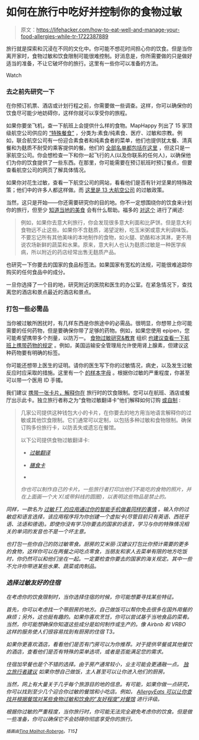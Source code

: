 # 如何在旅行中吃好并控制你的食物过敏

> 原文：<https://lifehacker.com/how-to-eat-well-and-manage-your-food-allergies-while-tr-1722387889>

旅行就是探索和沉浸在不同的文化中。你可能不想花时间担心你的饮食。但是当你离开家时，食物过敏和饮食限制可能很难控制。好消息是，你所需要做的只是做好适当的准备，不让它破坏你的旅行。这里有一些你可以准备的方法。

Watch

### 去之前先研究一下

在你预订机票、酒店或计划行程之前，你需要做一些调查。这样，你可以确保你的饮食尽可能少地妨碍你，这样你就可以享受你的旅程。

如果你要坐飞机，查一下航班上会提供什么样的食物。MapHappy 列出了 15 家顶级航空公司供应的 [“特殊餐食”](http://maphappy.org/2015/04/guide-to-special-meals-on-airlines/) ，分类为:素食/纯素食、医疗、过敏和宗教。例如，联合航空公司有一份迎合素食者和纯素食者的菜单，他们也提供犹太餐、清真餐和为麸质不耐受的乘客提供的餐。他们的 [全部名单都包括在这里](http://www.united.com/web/en-US/content/travel/inflight/dining/special/default.aspx) ，但这只是一家航空公司。你会想检查一下和你一起飞行的人(以及你联系的任何人)，以确保他们为你的饮食提供了一些东西。在那里，你可能需要在预订航班时预订餐点，但要查看航空公司的网页了解具体情况。

如果你对花生过敏，查看一下航空公司的网站，看看他们是否有针对坚果的特殊政策；他们中的许多人都这样做。而 [这里是 13 大航空公司](http://lifehacker.com/this-chart-lists-the-allergy-policies-of-13-major-airli-1722128036) 的过敏政策。

当然，这只是开始——你还需要研究你的目的地。你不一定想围绕你的饮食来计划你的旅行，但至少 [知道当地的美食](http://lifehacker.com/ten-great-travel-destinations-if-youre-a-vegetarian-1717606282) 会有什么帮助。福多的 [对这个](http://www.fodors.com/news/story_4218.html) 进行了阐述:

> 例如，如果你去意大利旅行，你会发现很多意大利面和比萨饼。但是意大利食物远不止这些。如果你不含麸质，渴望淀粉，吃玉米粥或意大利调味饭。不要忘记所有其他美味的本地制作的食物，如火腿、奶酪和冰淇淋，更不用说农场新鲜的蔬菜和水果。原来，意大利人也认为麸质过敏是一种医学疾病，所以附近的药店经常出售无麸质产品。

也研究一下你要去的国家的食品标签法。如果国家有宽松的法规，可能很难追踪你购买的任何食品中的成分。

一旦你选择了一个目的地，研究附近的医院和医生的办公室。在紧急情况下，查找离您的酒店和景点最近的酒店和景点。

### 打包一些必需品

当你被过敏所困扰时，有几样东西是你旅途中的必需品。很明显，你想带上你可能需要的任何药物，但是要确保你带了足够的药物。例如，如果您使用 epipen，您可能希望携带多个剂量，以防万一。 [食物过敏研究&教育](https://www.foodallergy.org/) 组织 [也建议查看一下航班上携带药物的规定](http://www.foodallergy.org/managing-food-allergies/traveling) 。例如，美国运输安全管理局允许使用肾上腺素，但建议这种药物要有明确的标签。

你可能还想带上医生的证明。请你的医生写下你的过敏情况，病史，以及发生过敏反应时应采取的措施。这里有一个 [的样本字母](http://www.foodallergy.org/document.doc?id=160) 。根据你过敏的严重程度，你甚至可以带一个医用 ID 手镯。

我们建议 [携带一张卡片，解释你在](http://wayfarer.lifehacker.com/carry-a-card-that-explains-your-dietary-restrictions-1623808932) 旅行时的饮食限制。您可以在航班、酒店或餐厅出示此卡。独立旅行者称之为“食物过敏翻译卡”他们解释如何订购 [或自制](http://www.independenttraveler.com/travel-tips/safety-and-health/traveling-with-dietary-restrictions) :

> 几家公司提供这种钱包大小的卡片，在你要去的地方用当地语言解释你的过敏或其他饮食限制。它们通常可以定制，以包括多种过敏和食物限制。确保订购多份旅行卡，以防丢失或遗忘在餐馆。
> 
> 以下公司提供食物过敏翻译卡:
> 
> *   [*过敏翻译*](https://allergytranslation.com/)
>     
> *   [*膳食卡*](http://www.dietarycard.com/)
>     
> *   [](http://www.selectwisely.com/)
> 
> *你也可以制作自己的卡片。一些旅行者打印出他们不能吃的食物的照片，并在上面画一个大 X(或带斜线的圆圈)，以表明这些物品是禁止的。*

*同样，一款名为 [过敏 FT 的应用通过你的智能手机做着同样的事情](http://allergyft.com/) 。输入你的过敏症和语言选择，该应用程序将为你创建一个虚拟卡(尽管目前只有英语、西班牙语、法语和德语)。即使你没有学习你要去的国家的语言，学习与你的特殊情况相关的单词的发音也不是一个坏主意。*

*也打包一些你自己的防过敏零食。厨房的艾米丽·汉建议打包比你预计需要的更多的食物，这样你可以在两餐之间吃点零食，当朋友和家人去菜单有限的地方吃饭时，你仍然可以和他们坐在一起。一定要检查你要去的国家的海关规定。其中一些不允许你带进某些水果、蔬菜或肉制品。*

### *选择过敏友好的住宿*

*在考虑你的饮食限制时，当你选择住宿的时候，你可能想要寻找某些特征。*

*首先，你可以考虑找一个带厨房的地方。自己做饭可以帮你免去很多在国外用餐的麻烦；另外，这也挺有趣的。如果你喜欢烹饪，你可以尝试基于当地食品的菜肴。当然，你可能想确保你知道这些成分是如何制作或生产的。像 Airbnb 和 VRBO 这样的服务使人们很容易找到有厨房的住宿 T3。*

*如果你更喜欢酒店，看看他们是否有门房可以为你推荐。对于提供早餐或其他餐饮的酒店，查看他们是否有特殊的菜单选项，或者是否能满足您的需求。*

*住宿加早餐也是个不错的选择。由于房产通常较小，业主可能会更通融一点。 [独立旅行者建议](http://www.independenttraveler.com/travel-tips/safety-and-health/traveling-with-dietary-restrictions) 如果你想自己做饭，主人甚至可以让你进入他们的厨房。*

*当然，网上有大量关于几乎每个旅游目的地的信息。有可能，如果你做一点研究，你可以找到至少几个迎合你过敏的餐馆和小吃店。例如， [AllergyEats 可以让你查找并根据餐馆对某些食物过敏和饮食的“友好程度”对餐馆](http://www.allergyeats.com/#) 进行评级。*

*根据你过敏的严重程度，当你旅行时，你可能无法完全避免考虑你的饮食。但是做一些准备，你可以确保它不会妨碍你彻底享受你的旅行。*

*<small>*插画由*</small>[<small>*Tina Mailhot-Roberge*</small>](http://vervex.ca/)<small>*。*T15】</small>*